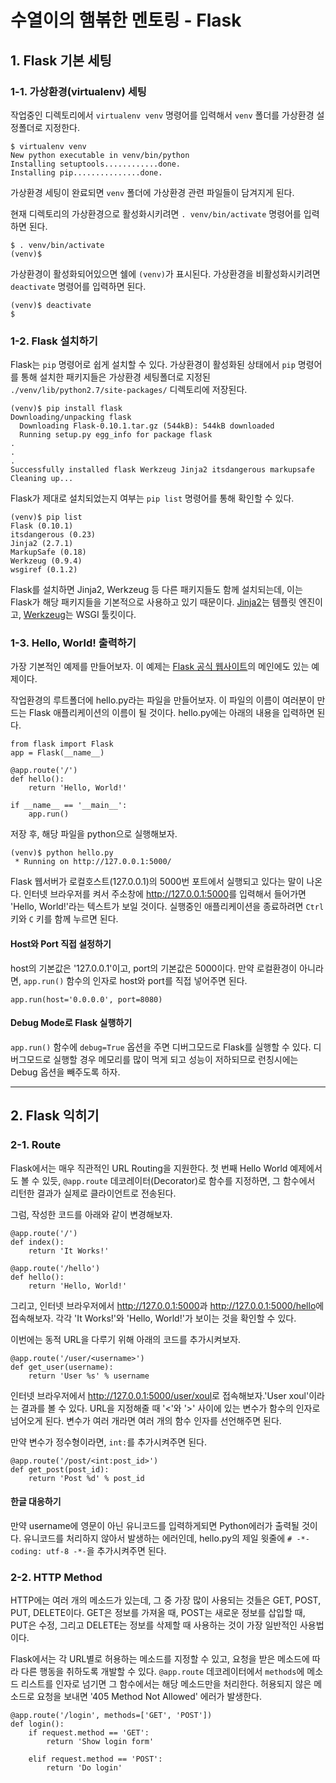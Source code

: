# 수열이의 햄볶한 멘토링 - Flask

## 1. Flask 기본 세팅

### 1-1. 가상환경(virtualenv) 세팅

작업중인 디렉토리에서 `virtualenv venv` 명령어를 입력해서 `venv` 폴더를 가상환경 설정폴더로 지정한다.

```
$ virtualenv venv
New python executable in venv/bin/python
Installing setuptools............done.
Installing pip...............done.
```

가상환경 세팅이 완료되면 `venv` 폴더에 가상환경 관련 파일들이 담겨지게 된다.

현재 디렉토리의 가상환경으로 활성화시키려면 `. venv/bin/activate` 명령어를 입력하면 된다.

```
$ . venv/bin/activate
(venv)$
```

가상환경이 활성화되어있으면 쉘에 `(venv)`가 표시된다. 가상환경을 비활성화시키려면 `deactivate` 명령어를 입력하면 된다.

```
(venv)$ deactivate
$
```



### 1-2. Flask 설치하기

Flask는 `pip` 명령어로 쉽게 설치할 수 있다. 가상환경이 활성화된 상태에서 `pip` 명령어를 통해 설치한 패키지들은 가상환경 세팅폴더로 지정된 `./venv/lib/python2.7/site-packages/` 디렉토리에 저장된다.

```
(venv)$ pip install flask
Downloading/unpacking flask
  Downloading Flask-0.10.1.tar.gz (544kB): 544kB downloaded
  Running setup.py egg_info for package flask
.
.
.
Successfully installed flask Werkzeug Jinja2 itsdangerous markupsafe
Cleaning up...
```

Flask가 제대로 설치되었는지 여부는 `pip list` 명령어를 통해 확인할 수 있다.

```
(venv)$ pip list
Flask (0.10.1)
itsdangerous (0.23)
Jinja2 (2.7.1)
MarkupSafe (0.18)
Werkzeug (0.9.4)
wsgiref (0.1.2)
```

Flask를 설치하면 Jinja2, Werkzeug 등 다른 패키지들도 함께 설치되는데, 이는 Flask가 해당 패키지들을 기본적으로 사용하고 있기 때문이다. [Jinja2][1]는 템플릿 엔진이고, [Werkzeug][2]는 WSGI 툴킷이다.



### 1-3. Hello, World! 출력하기

가장 기본적인 예제를 만들어보자. 이 예제는 [Flask 공식 웹사이트](http://flask.pocoo.org/)의 메인에도 있는 예제이다.

작업환경의 루트폴더에 hello.py라는 파일을 만들어보자. 이 파일의 이름이 여러분이 만드는 Flask 애플리케이션의 이름이 될 것이다. hello.py에는 아래의 내용을 입력하면 된다.

```
from flask import Flask
app = Flask(__name__)

@app.route('/')
def hello():
	return 'Hello, World!'

if __name__ == '__main__':
	app.run()
```

저장 후, 해당 파일을 python으로 실행해보자.

```
(venv)$ python hello.py
 * Running on http://127.0.0.1:5000/
```

Flask 웹서버가 로컬호스트(127.0.0.1)의 5000번 포트에서 실행되고 있다는 말이 나온다. 인터넷 브라우저를 켜서 주소창에 <http://127.0.0.1:5000>를 입력해서 들어가면 'Hello, World!'라는 텍스트가 보일 것이다. 실행중인 애플리케이션을 종료하려면 `Ctrl`키와 `C` 키를 함께 누르면 된다.


#### Host와 Port 직접 설정하기

host의 기본값은 '127.0.0.1'이고, port의 기본값은 5000이다. 만약 로컬환경이 아니라면, `app.run()` 함수의 인자로 host와 port를 직접 넣어주면 된다.

```
app.run(host='0.0.0.0', port=8080)
```


#### Debug Mode로 Flask 실행하기

`app.run()` 함수에 `debug=True` 옵션을 주면 디버그모드로 Flask를 실행할 수 있다. 디버그모드로 실행할 경우 메모리를 많이 먹게 되고 성능이 저하되므로 런칭시에는 Debug 옵션을 빼주도록 하자.



---



## 2. Flask 익히기

### 2-1. Route

Flask에서는 매우 직관적인 URL Routing을 지원한다. 첫 번째 Hello World 예제에서도 볼 수 있듯, `@app.route` 데코레이터(Decorator)로 함수를 지정하면, 그 함수에서 리턴한 결과가 실제로 클라이언트로 전송된다.

그럼, 작성한 코드를 아래와 같이 변경해보자.

```
@app.route('/')
def index():
	return 'It Works!'
	
@app.route('/hello')
def hello():
	return 'Hello, World!'
```

그리고, 인터넷 브라우저에서 <http://127.0.0.1:5000>과 <http://127.0.0.1:5000/hello>에 접속해보자. 각각 'It Works!'와 'Hello, World!'가 보이는 것을 확인할 수 있다.

이번에는 동적 URL을 다루기 위해 아래의 코드를 추가시켜보자.

```
@app.route('/user/<username>')
def get_user(username):
	return 'User %s' % username
```

인터넷 브라우저에서 <http://127.0.0.1:5000/user/xoul>로 접속해보자.'User xoul'이라는 결과를 볼 수 있다. URL을 지정해줄 때 '<'와 '>' 사이에 있는 변수가 함수의 인자로 넘어오게 된다. 변수가 여러 개라면 여러 개의 함수 인자를 선언해주면 된다.

만약 변수가 정수형이라면, `int:`를 추가시켜주면 된다.

```
@app.route('/post/<int:post_id>')
def get_post(post_id):
	return 'Post %d' % post_id
```

#### 한글 대응하기

만약 username에 영문이 아닌 유니코드를 입력하게되면 Python에러가 출력될 것이다. 유니코드를 처리하지 않아서 발생하는 에러인데, hello.py의 제일 윗줄에 `# -*- coding: utf-8 -*-`을 추가시켜주면 된다.



### 2-2. HTTP Method

HTTP에는 여러 개의 메소드가 있는데, 그 중 가장 많이 사용되는 것들은 GET, POST, PUT, DELETE이다. GET은 정보를 가져올 때, POST는 새로운 정보를 삽입할 때, PUT은 수정, 그리고 DELETE는 정보를 삭제할 때 사용하는 것이 가장 일반적인 사용법이다.

Flask에서는 각 URL별로 허용하는 메소드를 지정할 수 있고, 요청을 받은 메소드에 따라 다른 행동을 취하도록 개발할 수 있다. `@app.route` 데코레이터에서 `methods`에 메소드 리스트를 인자로 넘기면 그 함수에서는 해당 메소드만을 처리한다. 허용되지 않은 메소드로 요청을 보내면 '405 Method Not Allowed' 에러가 발생한다.

```
@app.route('/login', methods=['GET', 'POST'])
def login():
	if request.method == 'GET':
		return 'Show login form'

	elif request.method == 'POST':
		return 'Do login'
```




[1]: [http://jinja.pocoo.org/docs/] "Jinja2 Documentation"
[2]: [http://werkzeug.pocoo.org/docs/] "Werkzeug Documentation"